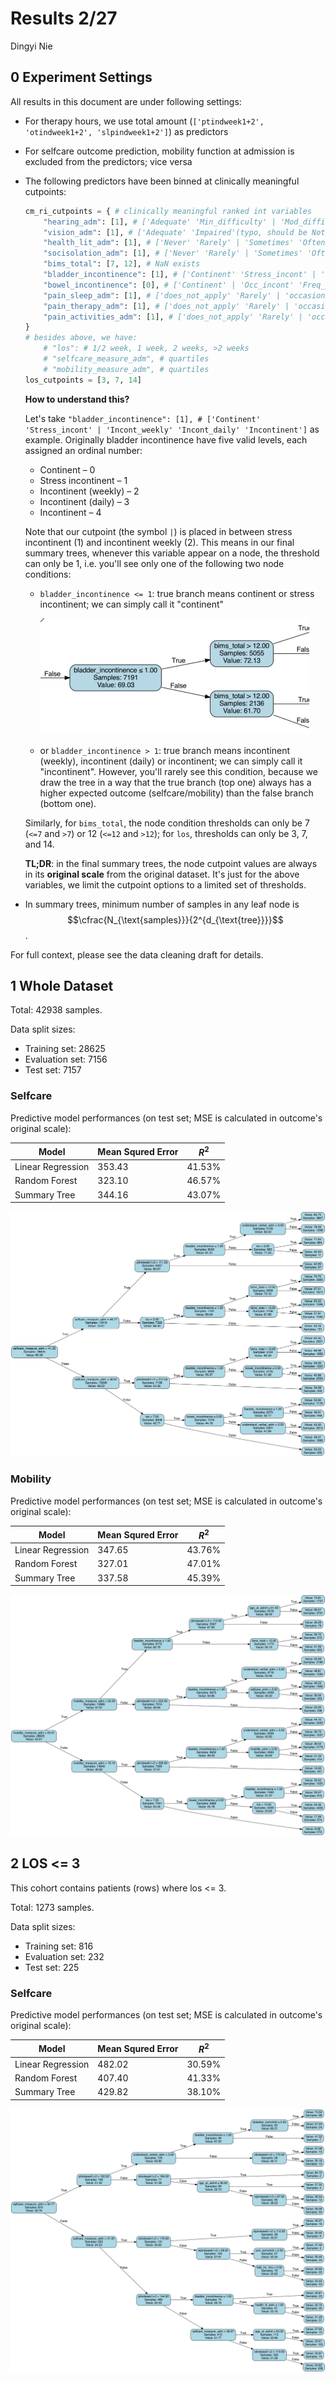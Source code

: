 # Results 2/27

Dingyi Nie

## 0 Experiment Settings

All results in this document are under following settings:

- For therapy hours, we use total amount (`['ptindweek1+2', 'otindweek1+2', 'slpindweek1+2']`) as predictors

- For selfcare outcome prediction, mobility function at admission is excluded from the predictors; vice versa

- The following predictors have been binned at clinically meaningful cutpoints:

  ```python
  cm_ri_cutpoints = { # clinically meaningful ranked int variables
      "hearing_adm": [1], # ['Adequate' 'Min_difficulty' | 'Mod_difficulty' 'Highly_impaired']
      "vision_adm": [1], # ['Adequate' 'Impaired'(typo, should be Not_impaired) | 'Mod_impaired' 'Highly_impaired' 'Severely_impaired']
      "health_lit_adm": [1], # ['Never' 'Rarely' | 'Sometimes' 'Often' 'Always'], ['Decline' 'Unable'] are NaN
      "socisolation_adm": [1], # ['Never' 'Rarely' | 'Sometimes' 'Often' 'Always'], ['Decline' 'Unable'] are NaN
      "bims_total": [7, 12], # NaN exists
      "bladder_incontinence": [1], # ['Continent' 'Stress_incont' | 'Incont_weekly' 'Incont_daily' 'Incontinent'], ['Not_applicable', 'No_output'] are NaN
      "bowel_incontinence": [0], # ['Continent' | 'Occ_incont' 'Freq_incont' 'Incontinent'], 'Not_rated' is NaN
      "pain_sleep_adm": [1], # ['does_not_apply' 'Rarely' | 'occasionally' 'frequently' 'constantly'], 'unable' is NaN
      "pain_therapy_adm": [1], # ['does_not_apply' 'Rarely' | 'occasionally' 'frequently' 'constantly'], 'unable' is NaN
      "pain_activities_adm": [1], # ['does_not_apply' 'Rarely' | 'occasionally' 'frequently' 'constantly'], 'unable' is NaN
  }
  # besides above, we have:
      # "los": # 1/2 week, 1 week, 2 weeks, >2 weeks
      # "selfcare_measure_adm", # quartiles
      # "mobility_measure_adm", # quartiles
  los_cutpoints = [3, 7, 14]
  ```

  **How to understand this?**

  Let's take `"bladder_incontinence": [1], # ['Continent' 'Stress_incont' | 'Incont_weekly' 'Incont_daily' 'Incontinent']` as example. Originally bladder incontinence have five valid levels, each assigned an ordinal number:

  - Continent – 0
  - Stress incontinent – 1
  - Incontinent (weekly) – 2
  - Incontinent (daily) – 3
  - Incontinent – 4

  Note that our cutpoint (the symbol `|`) is placed in between stress incontinent (1) and incontinent weekly (2). This means in our final summary trees, whenever this variable appear on a node, the threshold can only be 1, i.e. you'll see only one of the following two node conditions:

  - `bladder_incontinence <= 1`: true branch means continent or stress incontinent; we can simply call it "continent"

    <img src="assets/bladder_incontinence_eg.png" alt="image-20250303150900163" style="zoom: 50%;" />

  - or `bladder_incontinence > 1`: true branch means incontinent (weekly), incontinent (daily) or incontinent; we can simply call it "incontinent". However, you'll rarely see this condition, because we draw the tree in a way that the true branch (top one) always has a higher expected outcome (selfcare/mobility) than the false branch (bottom one).

  Similarly, for `bims_total`, the node condition thresholds can only be 7 (`<=7` and  `>7`) or 12 (`<=12` and `>12`); for `los`, thresholds can only be 3, 7, and 14.

  **TL;DR**: in the final summary trees, the node cutpoint values are always in its **original scale** from the original dataset. It's just for the above variables, we limit the cutpoint options to a limited set of thresholds.

- In summary trees, minimum number of samples in any leaf node is $$\cfrac{N_{\text{samples}}}{2^{d_{\text{tree}}}}$$.

For full context, please see the data cleaning draft for details.

## 1 Whole Dataset

Total: 42938 samples.

Data split sizes:

- Training set: 28625
- Evaluation set:  7156
- Test set: 7157

### Selfcare

Predictive model performances (on test set; MSE is calculated in outcome's original scale):

| Model             | Mean Squred Error | $R^2$  |
| ----------------- | ----------------- | ------ |
| Linear Regression | 353.43            | 41.53% |
| Random Forest     | 323.10            | 46.57% |
| Summary Tree      | 344.16            | 43.07% |

![selfcare_tree_all](assets/selfcare_tree_all.png)

### Mobility

Predictive model performances (on test set; MSE is calculated in outcome's original scale):

| Model             | Mean Squred Error | $R^2$  |
| ----------------- | ----------------- | ------ |
| Linear Regression | 347.65            | 43.76% |
| Random Forest     | 327.01            | 47.01% |
| Summary Tree      | 337.58            | 45.39% |

![selfcare_tree_all](assets/mobility_tree_all.png)

## 2 LOS <= 3

This cohort contains patients (rows) where los <= 3.

Total: 1273 samples.

Data split sizes:

- Training set: 816
- Evaluation set:  232
- Test set: 225

### Selfcare

Predictive model performances (on test set; MSE is calculated in outcome's original scale):

| Model             | Mean Squred Error | $R^2$  |
| ----------------- | ----------------- | ------ |
| Linear Regression | 482.02            | 30.59% |
| Random Forest     | 407.40            | 41.33% |
| Summary Tree      | 429.82            | 38.10% |

![selfcare_tree_all](assets/selfcare_tree_los<=3.png)
